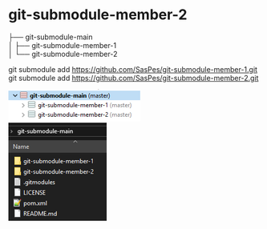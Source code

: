 # git-submodule-member-2

├── git-submodule-main  
│   ├── git-submodule-member-1  
│   └── git-submodule-member-2  


git submodule add https://github.com/SasPes/git-submodule-member-1.git  
git submodule add https://github.com/SasPes/git-submodule-member-2.git  

![ss1](https://raw.githubusercontent.com/SasPes/git-submodule-main/master/ss/ss1.png)  
![ss2](https://raw.githubusercontent.com/SasPes/git-submodule-main/master/ss/ss2.png)
